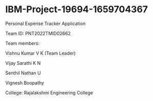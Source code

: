 # IBM-Project-19694-1659704367
Personal Expense Tracker Application

Team ID: PNT2022TMID02662

Team members:

Vishnu Kumar V K (Team Leader)

Vijay Sarathi K N 

Senthil Nathan U

Vignesh Boopathy 

College: Rajalakshmi Engineering College 
